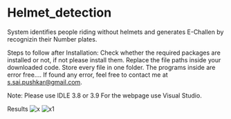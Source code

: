 # Helmet_detection
System identifies people riding without helmets and generates E-Challen by recognizin their Number plates.

Steps to follow after Installation:
Check whether the required packages are installed or not, if not please install them.
Replace the file paths inside your downloaded code.
Store every file in one folder.
The programs inside are error free.... If found any error, feel free to contact me at s.sai.pushkar@gmail.com.

Note:
Please use IDLE 3.8 or 3.9
For the webpage use Visual Studio.

Results
![x](https://github.com/user-attachments/assets/fa4bc022-59f5-467d-8635-fdf9a2bbfa32)
![x1](https://github.com/user-attachments/assets/2045a321-2c9e-44d2-9c19-821e588d242d)


